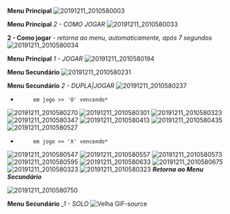 **Menu Principal**
![20191211_2010580003](https://user-images.githubusercontent.com/56321281/70669668-c6b88200-1c55-11ea-8e85-3f0f8daa8c26.gif)

**Menu Principal** *_2 - COMO JOGAR_*
![20191211_2010580033](https://user-images.githubusercontent.com/56321281/70669689-d89a2500-1c55-11ea-862f-18df0464a37b.gif)

**2 - Como jogar** *- retorna ao menu, automaticamente, após 7 segundos*
![20191211_2010580034](https://user-images.githubusercontent.com/56321281/70669777-18f9a300-1c56-11ea-8351-c9e0f7985a12.gif)

**Menu Principal** *_1 - JOGAR_*
![20191211_2010580194](https://user-images.githubusercontent.com/56321281/70669907-7a217680-1c56-11ea-9807-5eff0b1a6370.gif)

**Menu Secundário** 
![20191211_2010580231](https://user-images.githubusercontent.com/56321281/70670030-c1a80280-1c56-11ea-8b16-1d3b21048667.gif)

**Menu Secundário** *_2 - DUPLA|JOGAR_*
![20191211_2010580237](https://user-images.githubusercontent.com/56321281/70670021-bb198b00-1c56-11ea-9de6-078a34a1105c.gif)

*          em jogo >> 'O' vencendo*
![20191211_2010580270](https://user-images.githubusercontent.com/56321281/70670123-f61bbe80-1c56-11ea-8055-3694e0983206.gif)
![20191211_2010580301](https://user-images.githubusercontent.com/56321281/70670135-016eea00-1c57-11ea-8019-27d8109c2c74.gif)
![20191211_2010580323](https://user-images.githubusercontent.com/56321281/70670157-0af85200-1c57-11ea-9c76-b5d3d31fe1da.gif)
![20191211_2010580347](https://user-images.githubusercontent.com/56321281/70670172-15b2e700-1c57-11ea-80f3-0741905e4156.gif)
![20191211_2010580413](https://user-images.githubusercontent.com/56321281/70670207-2cf1d480-1c57-11ea-80b0-6527a6782c12.gif)
![20191211_2010580435](https://user-images.githubusercontent.com/56321281/70670215-3418e280-1c57-11ea-9de4-ed3382d1dc2a.gif)
![20191211_2010580527](https://user-images.githubusercontent.com/56321281/70670272-5ad71900-1c57-11ea-8eaa-b14614e2b53a.gif)

*          em jogo >> 'X' vencendo*
![20191211_2010580547](https://user-images.githubusercontent.com/56321281/70670291-6296bd80-1c57-11ea-918d-a6a5754c1c12.gif)
![20191211_2010580557](https://user-images.githubusercontent.com/56321281/70670301-6591ae00-1c57-11ea-8b88-6074aff5c83f.gif)
![20191211_2010580573](https://user-images.githubusercontent.com/56321281/70670308-69253500-1c57-11ea-800c-58eb69486891.gif)
![20191211_2010580595](https://user-images.githubusercontent.com/56321281/70670319-6cb8bc00-1c57-11ea-80c6-41a3e32ac534.gif)
![20191211_2010580633](https://user-images.githubusercontent.com/56321281/70670326-74786080-1c57-11ea-8473-a70eeafdcf44.gif)
![20191211_2010580675](https://user-images.githubusercontent.com/56321281/70670340-79d5ab00-1c57-11ea-9b69-1ab29d283717.gif)
![20191211_2010580323](https://user-images.githubusercontent.com/56321281/70670151-07fd6180-1c57-11ea-8529-a7cb02a34082.gif)
![20191211_2010580323](https://user-images.githubusercontent.com/56321281/70670155-0a5fbb80-1c57-11ea-8484-316e8cd13c56.gif)
***Retorna ao Menu Secundário***

![20191211_2010580750](https://user-images.githubusercontent.com/56321281/70670471-cde08f80-1c57-11ea-92e9-47a5c3b1b090.gif)

**Menu Secundário** *_1 - SOLO*
![Velha GIF-source](https://user-images.githubusercontent.com/56321281/70670745-b950c700-1c58-11ea-8ffa-08ebf8d20696.gif)
